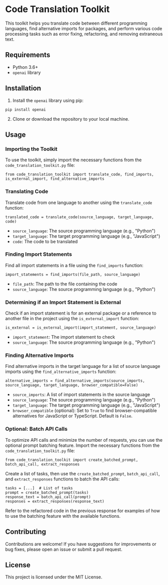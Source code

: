 # Code Translation Toolkit
This toolkit helps you translate code between different programming languages, find alternative imports for packages, and perform various code processing tasks such as error fixing, refactoring, and removing extraneous text.

## Requirements
- Python 3.6+
- `openai` library

## Installation
1. Install the `openai` library using pip:
```
pip install openai
```

2. Clone or download the repository to your local machine.

## Usage
### Importing the Toolkit
To use the toolkit, simply import the necessary functions from the `code_translation_toolkit.py` file:

```
from code_translation_toolkit import translate_code, find_imports, is_external_import, find_alternative_imports
```

### Translating Code
Translate code from one language to another using the `translate_code` function:

```
translated_code = translate_code(source_language, target_language, code)
```

- `source_language`: The source programming language (e.g., "Python")
- `target_language`: The target programming language (e.g., "JavaScript")
- `code`: The code to be translated

### Finding Import Statements
Find all import statements in a file using the `find_imports` function:

```
import_statements = find_imports(file_path, source_language)
```

- `file_path`: The path to the file containing the code
- `source_language`: The source programming language (e.g., "Python")

### Determining if an Import Statement is External
Check if an import statement is for an external package or a reference to another file in the project using the `is_external_import` function:

```
is_external = is_external_import(import_statement, source_language)
```
- `import_statement`: The import statement to check
- `source_language`: The source programming language (e.g., "Python")

### Finding Alternative Imports
Find alternative imports in the target language for a list of source language imports using the `find_alternative_imports` function:

```
alternative_imports = find_alternative_imports(source_imports, source_language, target_language, browser_compatible=False)
```
- `source_imports`: A list of import statements in the source language
- `source_language`: The source programming language (e.g., "Python")
- `target_language`: The target programming language (e.g., "JavaScript")
- `browser_compatible` (optional): Set to `True` to find browser-compatible alternatives for JavaScript or TypeScript. Default is `False`.

### Optional: Batch API Calls
To optimize API calls and minimize the number of requests, you can use the optional prompt batching feature. Import the necessary functions from the `code_translation_toolkit.py` file:

```
from code_translation_toolkit import create_batched_prompt, batch_api_call, extract_responses
```

Create a list of tasks, then use the `create_batched_prompt`, `batch_api_call`, and `extract_responses` functions to batch the API calls:

```
tasks = [...]  # List of tasks
prompt = create_batched_prompt(tasks)
response_text = batch_api_call(prompt)
responses = extract_responses(response_text)
```

Refer to the refactored code in the previous response for examples of how to use the batching feature with the available functions.

## Contributing
Contributions are welcome! If you have suggestions for improvements or bug fixes, please open an issue or submit a pull request.

## License
This project is licensed under the MIT License.
